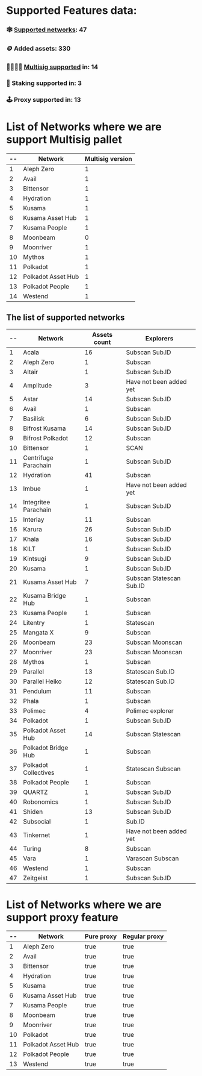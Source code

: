
# Supported Features data:
### 🕸️ [Supported networks](#supported-network-list): 47
### 🪙 Added assets: 330
### 👨‍👩‍👧‍👦 [Multisig supported](#list-of-networks-where-we-are-support-multisig) in: 14
### 🥞 Staking supported in: 3
### 🕹️ Proxy supported in: 13



# List of Networks where we are support Multisig pallet
| -- | Network | Multisig version |
| -------- | -------- | -------- |
| 1 | Aleph Zero | 1 |
| 2 | Avail | 1 |
| 3 | Bittensor | 1 |
| 4 | Hydration | 1 |
| 5 | Kusama | 1 |
| 6 | Kusama Asset Hub | 1 |
| 7 | Kusama People | 1 |
| 8 | Moonbeam | 0 |
| 9 | Moonriver | 1 |
| 10 | Mythos | 1 |
| 11 | Polkadot | 1 |
| 12 | Polkadot Asset Hub | 1 |
| 13 | Polkadot People | 1 |
| 14 | Westend | 1 |

## The list of supported networks
| -- | Network | Assets count | Explorers |
| -------- | -------- | -------- | -------- |
| 1 | Acala | 16 | Subscan Sub.ID |
| 2 | Aleph Zero | 1 | Subscan |
| 3 | Altair | 1 | Subscan Sub.ID |
| 4 | Amplitude | 3 | Have not been added yet |
| 5 | Astar | 14 | Subscan Sub.ID |
| 6 | Avail | 1 | Subscan |
| 7 | Basilisk | 6 | Subscan Sub.ID |
| 8 | Bifrost Kusama | 14 | Subscan Sub.ID |
| 9 | Bifrost Polkadot | 12 | Subscan |
| 10 | Bittensor | 1 | SCAN |
| 11 | Centrifuge Parachain | 1 | Subscan Sub.ID |
| 12 | Hydration | 41 | Subscan |
| 13 | Imbue | 1 | Have not been added yet |
| 14 | Integritee Parachain | 1 | Subscan Sub.ID |
| 15 | Interlay | 11 | Subscan |
| 16 | Karura | 26 | Subscan Sub.ID |
| 17 | Khala | 16 | Subscan Sub.ID |
| 18 | KILT | 1 | Subscan Sub.ID |
| 19 | Kintsugi | 9 | Subscan Sub.ID |
| 20 | Kusama | 1 | Subscan Sub.ID |
| 21 | Kusama Asset Hub | 7 | Subscan Statescan Sub.ID |
| 22 | Kusama Bridge Hub | 1 | Subscan |
| 23 | Kusama People | 1 | Subscan |
| 24 | Litentry | 1 | Statescan |
| 25 | Mangata X | 9 | Subscan |
| 26 | Moonbeam | 23 | Subscan Moonscan |
| 27 | Moonriver | 23 | Subscan Moonscan |
| 28 | Mythos | 1 | Subscan |
| 29 | Parallel | 13 | Statescan Sub.ID |
| 30 | Parallel Heiko | 12 | Statescan Sub.ID |
| 31 | Pendulum | 11 | Subscan |
| 32 | Phala | 1 | Subscan |
| 33 | Polimec | 4 | Polimec explorer |
| 34 | Polkadot | 1 | Subscan Sub.ID |
| 35 | Polkadot Asset Hub | 14 | Subscan Statescan |
| 36 | Polkadot Bridge Hub | 1 | Subscan |
| 37 | Polkadot Collectives | 1 | Statescan Subscan |
| 38 | Polkadot People | 1 | Subscan |
| 39 | QUARTZ | 1 | Subscan Sub.ID |
| 40 | Robonomics | 1 | Subscan Sub.ID |
| 41 | Shiden | 13 | Subscan Sub.ID |
| 42 | Subsocial | 1 | Sub.ID |
| 43 | Tinkernet | 1 | Have not been added yet |
| 44 | Turing | 8 | Subscan |
| 45 | Vara | 1 | Varascan Subscan |
| 46 | Westend | 1 | Subscan |
| 47 | Zeitgeist | 1 | Subscan Sub.ID |

# List of Networks where we are support proxy feature
| -- | Network | Pure proxy | Regular proxy |
| -------- | -------- | -------- | -------- |
| 1 | Aleph Zero | true | true |
| 2 | Avail | true | true |
| 3 | Bittensor | true | true |
| 4 | Hydration | true | true |
| 5 | Kusama | true | true |
| 6 | Kusama Asset Hub | true | true |
| 7 | Kusama People | true | true |
| 8 | Moonbeam | true | true |
| 9 | Moonriver | true | true |
| 10 | Polkadot | true | true |
| 11 | Polkadot Asset Hub | true | true |
| 12 | Polkadot People | true | true |
| 13 | Westend | true | true |
